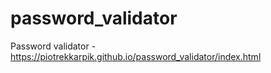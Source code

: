 # password_validator
Password validator - https://piotrekkarpik.github.io/password_validator/index.html
